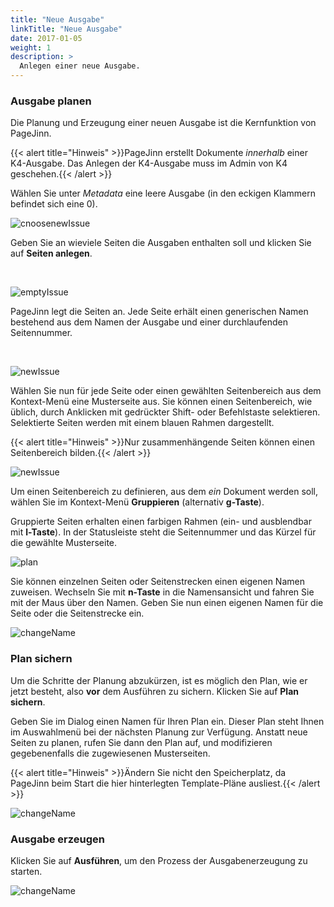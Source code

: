 ```yaml
---
title: "Neue Ausgabe"
linkTitle: "Neue Ausgabe"
date: 2017-01-05
weight: 1
description: >
  Anlegen einer neue Ausgabe.
---
```


### Ausgabe planen
Die Planung und Erzeugung einer neuen Ausgabe ist die Kernfunktion von PageJinn.

{{< alert title="Hinweis" >}}PageJinn erstellt Dokumente *innerhalb* einer K4-Ausgabe. Das Anlegen der K4-Ausgabe muss im Admin von K4 geschehen.{{< /alert >}}



Wählen Sie unter *Metadata* eine leere Ausgabe (in den eckigen Klammern befindet sich eine 0).

![cnoosenewIssue](/images/choosenewissue.png)


Geben Sie an wieviele Seiten die Ausgaben enthalten soll und klicken Sie auf **Seiten anlegen**.

<br>

![emptyIssue](/images/emptyIssue.png)


PageJinn legt die Seiten an. Jede Seite erhält einen generischen Namen bestehend aus dem Namen der Ausgabe und einer durchlaufenden Seitennummer.

<br>

![newIssue](/images/newIssue.png)


Wählen Sie nun für jede Seite oder einen gewählten Seitenbereich aus dem Kontext-Menü eine Musterseite aus. Sie können einen Seitenbereich, wie üblich, durch Anklicken mit gedrückter Shift- oder Befehlstaste selektieren. Selektierte Seiten werden mit einem blauen Rahmen dargestellt.

{{< alert title="Hinweis" >}}Nur zusammenhängende Seiten können einen Seitenbereich bilden.{{< /alert >}}



![newIssue](/images/kontext.png)


Um einen Seitenbereich zu definieren, aus dem *ein* Dokument werden soll, wählen Sie im Kontext-Menü **Gruppieren** (alternativ **g-Taste**).

Gruppierte Seiten erhalten einen farbigen Rahmen (ein- und ausblendbar mit **l-Taste**). In der Statusleiste steht die Seitennummer und das Kürzel für die gewählte Musterseite.

![plan](/images/plan.png)



Sie können einzelnen Seiten oder Seitenstrecken einen eigenen Namen zuweisen. Wechseln Sie mit **n-Taste** in die Namensansicht und fahren Sie mit der Maus über den Namen. Geben Sie nun einen eigenen Namen für die Seite oder die Seitenstrecke ein. 

![changeName](/images/changeName.png)


### Plan sichern

Um die Schritte der Planung abzukürzen, ist es möglich den Plan, wie er jetzt besteht, also **vor** dem Ausführen zu sichern.
Klicken Sie auf **Plan sichern**.

Geben Sie im Dialog einen Namen für Ihren Plan ein. Dieser Plan steht Ihnen im Auswahlmenü bei der nächsten Planung zur Verfügung. Anstatt neue Seiten zu planen, rufen Sie dann den Plan auf, und modifizieren gegebenenfalls die zugewiesenen Musterseiten.

{{< alert title="Hinweis" >}}Ändern Sie nicht den Speicherplatz, da PageJinn beim Start die hier hinterlegten Template-Pläne ausliest.{{< /alert >}}

![changeName](/images/savePlan.png)



### Ausgabe erzeugen

Klicken Sie auf **Ausführen**, um den Prozess der Ausgabenerzeugung zu starten.

![changeName](/images/process.png)
